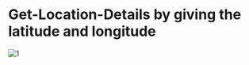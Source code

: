 # Get-Location-Details by giving the latitude and longitude
![1](https://user-images.githubusercontent.com/45064563/152131924-ef87f5fb-b9c9-427a-8db0-384847f95840.gif)
